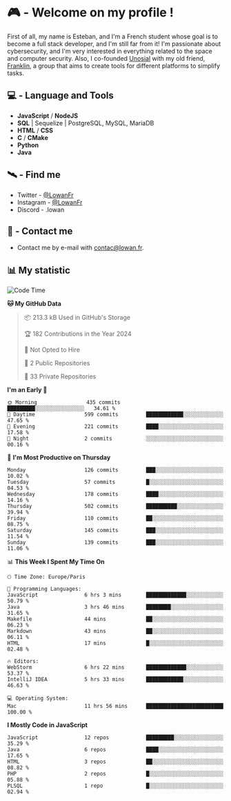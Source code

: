 # 🎮 - Welcome on my profile !
First of all, my name is Esteban, and I'm a French student whose goal is to become a full stack developer, and I'm still far from it!
I'm passionate about cybersecurity, and I'm very interested in everything related to the space and computer security.
Also, I co-founded [Unosial](https://github.com/Unosial) with my old friend, [Franklin](https://github.com/AbaFranklin/), a group that aims to create tools for different platforms to simplify tasks. 



## 💻 - Language and Tools
- **JavaScript** / **NodeJS**
- **SQL** | Sequelize | PostgreSQL, MySQL, MariaDB
- **HTML** / **CSS**
- **C** / **CMake**
- **Python**
- **Java**

## 🛰️ - Find me

 - Twitter - [@LowanFr](https://twitter.com/LowanFr/)
 - Instagram - [@LowanFr](https://instagram.com/LowanFr)
 - Discord -  .lowan
 
## 📡 - Contact me
 - Contact me by e-mail with [contac@lowan.fr](mailto:contact@lowan.fr).

## 📊 My statistic
<!--START_SECTION:waka-->
![Code Time](http://img.shields.io/badge/Code%20Time-920%20hrs%2018%20mins-blue)

**🐱 My GitHub Data** 

> 📦 213.3 kB Used in GitHub's Storage 
 > 
> 🏆 182 Contributions in the Year 2024
 > 
> 🚫 Not Opted to Hire
 > 
> 📜 2 Public Repositories 
 > 
> 🔑 33 Private Repositories 
 > 
**I'm an Early 🐤** 

```text
🌞 Morning                435 commits         █████████░░░░░░░░░░░░░░░░   34.61 % 
🌆 Daytime                599 commits         ████████████░░░░░░░░░░░░░   47.65 % 
🌃 Evening                221 commits         ████░░░░░░░░░░░░░░░░░░░░░   17.58 % 
🌙 Night                  2 commits           ░░░░░░░░░░░░░░░░░░░░░░░░░   00.16 % 
```
📅 **I'm Most Productive on Thursday** 

```text
Monday                   126 commits         ███░░░░░░░░░░░░░░░░░░░░░░   10.02 % 
Tuesday                  57 commits          █░░░░░░░░░░░░░░░░░░░░░░░░   04.53 % 
Wednesday                178 commits         ████░░░░░░░░░░░░░░░░░░░░░   14.16 % 
Thursday                 502 commits         ██████████░░░░░░░░░░░░░░░   39.94 % 
Friday                   110 commits         ██░░░░░░░░░░░░░░░░░░░░░░░   08.75 % 
Saturday                 145 commits         ███░░░░░░░░░░░░░░░░░░░░░░   11.54 % 
Sunday                   139 commits         ███░░░░░░░░░░░░░░░░░░░░░░   11.06 % 
```


📊 **This Week I Spent My Time On** 

```text
🕑︎ Time Zone: Europe/Paris

💬 Programming Languages: 
JavaScript               6 hrs 3 mins        █████████████░░░░░░░░░░░░   50.79 % 
Java                     3 hrs 46 mins       ████████░░░░░░░░░░░░░░░░░   31.65 % 
Makefile                 44 mins             ██░░░░░░░░░░░░░░░░░░░░░░░   06.23 % 
Markdown                 43 mins             ██░░░░░░░░░░░░░░░░░░░░░░░   06.11 % 
HTML                     17 mins             █░░░░░░░░░░░░░░░░░░░░░░░░   02.48 % 

🔥 Editors: 
WebStorm                 6 hrs 22 mins       █████████████░░░░░░░░░░░░   53.37 % 
IntelliJ IDEA            5 hrs 33 mins       ████████████░░░░░░░░░░░░░   46.63 % 

💻 Operating System: 
Mac                      11 hrs 56 mins      █████████████████████████   100.00 % 
```

**I Mostly Code in JavaScript** 

```text
JavaScript               12 repos            █████████░░░░░░░░░░░░░░░░   35.29 % 
Java                     6 repos             ████░░░░░░░░░░░░░░░░░░░░░   17.65 % 
HTML                     3 repos             ██░░░░░░░░░░░░░░░░░░░░░░░   08.82 % 
PHP                      2 repos             █░░░░░░░░░░░░░░░░░░░░░░░░   05.88 % 
PLSQL                    1 repo              █░░░░░░░░░░░░░░░░░░░░░░░░   02.94 % 
```




<!--END_SECTION:waka-->
